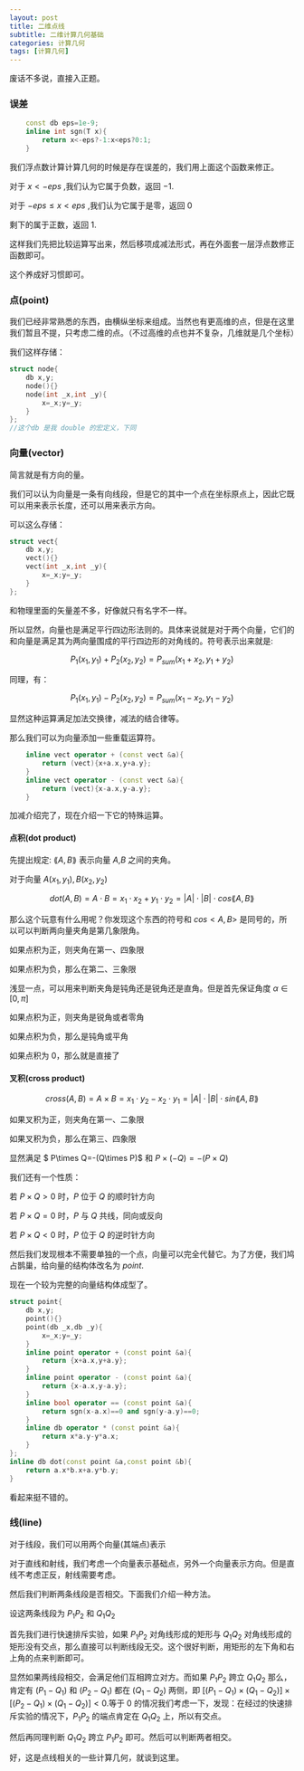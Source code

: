 ```yaml
---
layout: post
title: 二维点线
subtitle: 二维计算几何基础
categories: 计算几何
tags: [计算几何]
---
```


废话不多说，直接入正题。

### 误差

```cpp
	const db eps=1e-9;
	inline int sgn(T x){
		return x<-eps?-1:x<eps?0:1;
	}
```
我们浮点数计算计算几何的时候是存在误差的，我们用上面这个函数来修正。

对于 $x < -eps$ ,我们认为它属于负数，返回 $-1$.

对于 $-eps \le x < eps$ ,我们认为它属于是零，返回 $0$

剩下的属于正数，返回 $1$.

这样我们先把比较运算写出来，然后移项成减法形式，再在外面套一层浮点数修正函数即可。

这个养成好习惯即可。

### 点(point)

我们已经非常熟悉的东西，由横纵坐标来组成。当然也有更高维的点，但是在这里我们暂且不提，只考虑二维的点。（不过高维的点也并不复杂，几维就是几个坐标）

我们这样存储：
```cpp
struct node{
	db x,y;
	node(){}
	node(int _x,int _y){
		x=_x;y=_y;
	}
};
//这个db 是我 double 的宏定义，下同
```

### 向量(vector)

简言就是有方向的量。

我们可以认为向量是一条有向线段，但是它的其中一个点在坐标原点上，因此它既可以用来表示长度，还可以用来表示方向。

可以这么存储：
```cpp
struct vect{
	db x,y;
	vect(){}
	vect(int _x,int _y){
		x=_x;y=_y;
	}
};
```

和物理里面的矢量差不多，好像就只有名字不一样。

所以显然，向量也是满足平行四边形法则的。具体来说就是对于两个向量，它们的和向量是满足其为两向量围成的平行四边形的对角线的。符号表示出来就是:

$$P_1(x_1,y_1)+P_2(x_2,y_2)=P_{sum}(x_1+x_2,y_1+y_2)$$

同理，有：

$$P_1(x_1,y_1)-P_2(x_2,y_2)=P_{sum}(x_1-x_2,y_1-y_2)$$

显然这种运算满足加法交换律，减法的结合律等。

那么我们可以为向量添加一些重载运算符。

```cpp
	inline vect operator + (const vect &a){
		return (vect){x+a.x,y+a.y};
	}
	inline vect operator - (const vect &a){
		return (vect){x-a.x,y-a.y};
	}
```

加减介绍完了，现在介绍一下它的特殊运算。

#### 点积(dot product)

先提出规定: $\lang A,B\rang$ 表示向量 $A$,$B$ 之间的夹角。 

对于向量 $A(x_1,y_1),B(x_2,y_2)$

$$dot(A,B)=A\cdot B=x_1\cdot x_2+y_1\cdot y_2=\lvert A\rvert \cdot \lvert B\rvert \cdot cos\lang A,B \rang$$

那么这个玩意有什么用呢？你发现这个东西的符号和 $cos<A,B>$ 是同号的，所以可以判断两向量夹角是第几象限角。

如果点积为正，则夹角在第一、四象限

如果点积为负，那么在第二、三象限

浅显一点，可以用来判断夹角是钝角还是锐角还是直角。但是首先保证角度 $\alpha \in [0,\pi]$

如果点积为正，则夹角是锐角或者零角

如果点积为负，那么是钝角或平角

如果点积为 $0$，那么就是直接了

#### 叉积(cross product)

$$cross(A,B)=A\times B=x_1\cdot y_2-x_2\cdot y_1=|A|\cdot |B|\cdot sin\lang A,B\rang$$

如果叉积为正，则夹角在第一、二象限

如果叉积为负，那么在第三、四象限

显然满足 $ P\times Q=-(Q\times P)$ 和 $P\times (-Q)=-(P\times Q)$

我们还有一个性质：

若 $P\times Q>0$ 时，$P$ 位于 $Q$ 的顺时针方向

若 $P\times Q=0$ 时，$P$ 与 $Q$ 共线，同向或反向 

若 $P\times Q<0$ 时，$P$ 位于 $Q$ 的逆时针方向

然后我们发现根本不需要单独的一个点，向量可以完全代替它。为了方便，我们鸠占鹊巢，给向量的结构体改名为 $point$.

现在一个较为完整的向量结构体成型了。

```cpp
struct point{
    db x,y;
    point(){}
    point(db _x,db _y){
        x=_x;y=_y;
    }
    inline point operator + (const point &a){
        return {x+a.x,y+a.y};
    }
    inline point operator - (const point &a){
        return {x-a.x,y-a.y};
    }
    inline bool operator == (const point &a){
        return sgn(x-a.x)==0 and sgn(y-a.y)==0;
    }
	inline db operator * (const point &a){
		return x*a.y-y*a.x;
	}
};
inline db dot(const point &a,const point &b){
    return a.x*b.x+a.y*b.y;
}
```

看起来挺不错的。

### 线(line)

对于线段，我们可以用两个向量(其端点)表示

对于直线和射线，我们考虑一个向量表示基础点，另外一个向量表示方向。但是直线不考虑正反，射线需要考虑。

然后我们判断两条线段是否相交。下面我们介绍一种方法。

设这两条线段为 $P_1P_2$ 和 $Q_1Q_2$

首先我们进行快速排斥实验，如果 $P_1P_2$ 对角线形成的矩形与 $Q_1Q_2$ 对角线形成的矩形没有交点，那么直接可以判断线段无交。这个很好判断，用矩形的左下角和右上角的点来判断即可。

显然如果两线段相交，会满足他们互相跨立对方。而如果 $P_1P_2$ 跨立 $Q_1Q_2$ 那么，肯定有 $(P_1-Q_1)$ 和 $(P_2-Q_1)$ 都在 $(Q_1-Q_2)$ 两侧，即 $[(P_1-Q_1)\times (Q_1-Q_2)]\times [(P_2-Q_1)\times (Q_1-Q_2)]<0$.等于 $0$ 的情况我们考虑一下，发现：在经过的快速排斥实验的情况下，$P_1P_2$ 的端点肯定在 $Q_1Q_2$ 上，所以有交点。

然后再同理判断 $Q_1Q_2$ 跨立 $P_1P_2$ 即可。然后可以判断两者相交。 

好，这是点线相关的一些计算几何，就谈到这里。